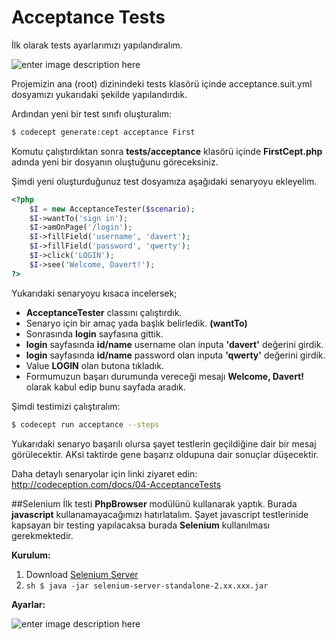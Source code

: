 
Acceptance Tests
======
İlk olarak tests ayarlarımızı yapılandıralım.

![enter image description here](https://lh4.googleusercontent.com/-alf64_6IB5Q/VNTR9SluSYI/AAAAAAAAAL8/powc2uebO5A/s0/68747470733a2f2f6c68362e676f6f676c6575736572636f6e74656e742e636f6d2f2d71492d723853416169636f2f564c354249347163717a492f4141414141414141414b452f2d61436c334b39644f57732f73302f53637265656e73686f742b66726f6d2b323031352d30312d32302b31303a34343a30362e706e67.png "68747470733a2f2f6c68362e676f6f676c6575736572636f6e74656e742e636f6d2f2d71492d723853416169636f2f564c354249347163717a492f4141414141414141414b452f2d61436c334b39644f57732f73302f53637265656e73686f742b66726f6d2b323031352d30312d32302b31303a34343a30362e706e67.png")

Projemizin ana (root) dizinindeki tests klasörü içinde acceptance.suit.yml dosyamızı yukarıdaki şekilde yapılandırdık.

Ardından yeni bir test sınıfı oluşturalım:
```sh
$ codecept generate:cept acceptance First
```
Komutu çalıştırdıktan sonra **tests/acceptance** klasörü içinde **FirstCept.php** adında yeni bir dosyanın oluştuğunu göreceksiniz.

Şimdi yeni oluşturduğunuz test dosyamıza aşağıdaki senaryoyu ekleyelim.
```php
<?php
	$I = new AcceptanceTester($scenario);
	$I->wantTo('sign in');
	$I->amOnPage('/login');
	$I->fillField('username', 'davert');
	$I->fillField('password', 'qwerty');
	$I->click('LOGIN');
	$I->see('Welcome, Davert!');
?>
```

Yukarıdaki senaryoyu kısaca incelersek;

- **AcceptanceTester** classını çalıştırdık.
- Senaryo için bir amaç yada başlık  belirledik. **(wantTo)**
- Sonrasında **login** sayfasına gittik.
- **login** sayfasında **id/name** username olan inputa **'davert'** değerini girdik.
- **login** sayfasında **id/name** password olan inputa **'qwerty'** değerini girdik.
- Value **LOGIN** olan butona tıkladık.
- Formumuzun başarı durumunda vereceği mesajı **Welcome, Davert!** olarak kabul edip bunu sayfada aradık.

Şimdi testimizi çalıştıralım:
```sh
$ codecept run acceptance --steps
```

Yukarıdaki senaryo başarılı olursa şayet testlerin geçildiğine dair bir mesaj görülecektir. AKsi taktirde gene başarız oldupuna dair sonuçlar düşecektir.


Daha detaylı senaryolar için linki ziyaret edin: http://codeception.com/docs/04-AcceptanceTests

##Selenium
İlk testi **PhpBrowser** modülünü kullanarak yaptık. Burada **javascript** kullanamayacağımızı hatırlatalım. Şayet javascript testlerinide kapsayan bir testing yapılacaksa burada **Selenium** kullanılması gerekmektedir.

**Kurulum:**
1. Download [Selenium Server](http://docs.seleniumhq.org/download/)
2. ```sh $ java -jar selenium-server-standalone-2.xx.xxx.jar```


**Ayarlar:**

![enter image description here](https://lh6.googleusercontent.com/-_Xx8Hg2vk6s/VNh3mgiHkGI/AAAAAAAAAMQ/opJ15Yj2QpM/s0/Screenshot+from+2015-02-09+11:00:50.png "Screenshot from 2015-02-09 11:00:50.png")
